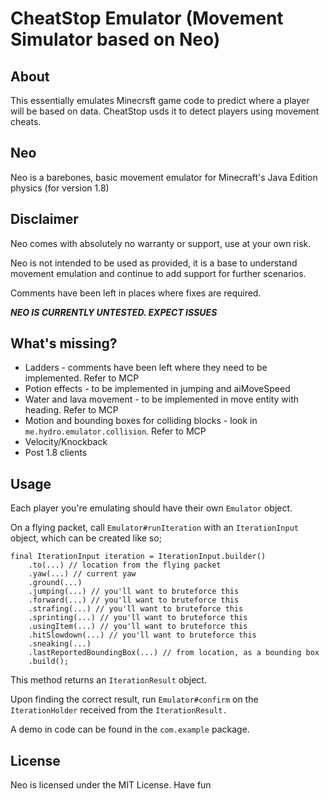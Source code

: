 # CheatStop Emulator (Movement Simulator based on Neo)
## About
This essentially emulates Minecrsft game code to predict where a player will be based on data. CheatStop usds it to detect players using movement cheats.

## Neo
Neo is a barebones, basic movement emulator for Minecraft's Java Edition physics (for version 1.8)

## Disclaimer
Neo comes with absolutely no warranty or support, use at your own risk.

Neo is not intended to be used as provided, it is a base to understand movement emulation and continue to add support for
further scenarios.

Comments have been left in places where fixes are required.

***NEO IS CURRENTLY UNTESTED. EXPECT ISSUES***

## What's missing?
- Ladders - comments have been left where they need to be implemented. Refer to MCP
- Potion effects - to be implemented in jumping and aiMoveSpeed
- Water and lava movement - to be implemented in move entity with heading. Refer to MCP
- Motion and bounding boxes for colliding blocks - look in `me.hydro.emulator.collision`. Refer to MCP
- Velocity/Knockback
- Post 1.8 clients

## Usage
Each player you're emulating should have their own `Emulator` object.

On a flying packet, call `Emulator#runIteration` with an `IterationInput` object, which can be created like so;

```
final IterationInput iteration = IterationInput.builder()
    .to(...) // location from the flying packet
    .yaw(...) // current yaw
    .ground(...)
    .jumping(...) // you'll want to bruteforce this
    .forward(...) // you'll want to bruteforce this
    .strafing(...) // you'll want to bruteforce this
    .sprinting(...) // you'll want to bruteforce this
    .usingItem(...) // you'll want to bruteforce this
    .hitSlowdown(...) // you'll want to bruteforce this
    .sneaking(...)
    .lastReportedBoundingBox(...) // from location, as a bounding box
    .build();
```

This method returns an `IterationResult` object.

Upon finding the correct result, run `Emulator#confirm` on the `IterationHolder` received from the `IterationResult.`

A demo in code can be found in the `com.example` package.

## License
Neo is licensed under the MIT License. Have fun
